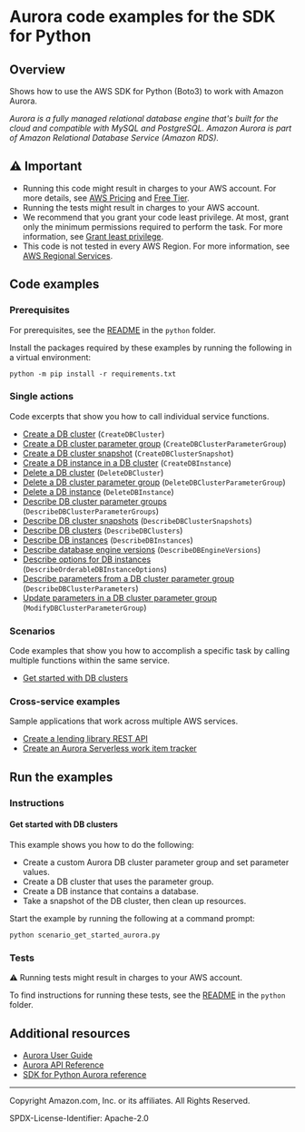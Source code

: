 # Aurora code examples for the SDK for Python

## Overview

Shows how to use the AWS SDK for Python (Boto3) to work with Amazon Aurora.

<!--custom.overview.start-->
<!--custom.overview.end-->

_Aurora is a fully managed relational database engine that's built for the cloud and compatible with MySQL and PostgreSQL. Amazon Aurora is part of Amazon Relational Database Service (Amazon RDS)._

## ⚠ Important

* Running this code might result in charges to your AWS account. For more details, see [AWS Pricing](https://aws.amazon.com/pricing/) and [Free Tier](https://aws.amazon.com/free/).
* Running the tests might result in charges to your AWS account.
* We recommend that you grant your code least privilege. At most, grant only the minimum permissions required to perform the task. For more information, see [Grant least privilege](https://docs.aws.amazon.com/IAM/latest/UserGuide/best-practices.html#grant-least-privilege).
* This code is not tested in every AWS Region. For more information, see [AWS Regional Services](https://aws.amazon.com/about-aws/global-infrastructure/regional-product-services).

<!--custom.important.start-->
<!--custom.important.end-->

## Code examples

### Prerequisites

For prerequisites, see the [README](../../README.md#Prerequisites) in the `python` folder.

Install the packages required by these examples by running the following in a virtual environment:

```
python -m pip install -r requirements.txt
```

<!--custom.prerequisites.start-->
<!--custom.prerequisites.end-->

### Single actions

Code excerpts that show you how to call individual service functions.

- [Create a DB cluster](aurora_wrapper.py#L220) (`CreateDBCluster`)
- [Create a DB cluster parameter group](aurora_wrapper.py#L68) (`CreateDBClusterParameterGroup`)
- [Create a DB cluster snapshot](aurora_wrapper.py#L288) (`CreateDBClusterSnapshot`)
- [Create a DB instance in a DB cluster](aurora_wrapper.py#L341) (`CreateDBInstance`)
- [Delete a DB cluster](aurora_wrapper.py#L270) (`DeleteDBCluster`)
- [Delete a DB cluster parameter group](aurora_wrapper.py#L101) (`DeleteDBClusterParameterGroup`)
- [Delete a DB instance](aurora_wrapper.py#L469) (`DeleteDBInstance`)
- [Describe DB cluster parameter groups](aurora_wrapper.py#L39) (`DescribeDBClusterParameterGroups`)
- [Describe DB cluster snapshots](aurora_wrapper.py#L315) (`DescribeDBClusterSnapshots`)
- [Describe DB clusters](aurora_wrapper.py#L191) (`DescribeDBClusters`)
- [Describe DB instances](aurora_wrapper.py#L440) (`DescribeDBInstances`)
- [Describe database engine versions](aurora_wrapper.py#L378) (`DescribeDBEngineVersions`)
- [Describe options for DB instances](aurora_wrapper.py#L409) (`DescribeOrderableDBInstanceOptions`)
- [Describe parameters from a DB cluster parameter group](aurora_wrapper.py#L126) (`DescribeDBClusterParameters`)
- [Update parameters in a DB cluster parameter group](aurora_wrapper.py#L164) (`ModifyDBClusterParameterGroup`)

### Scenarios

Code examples that show you how to accomplish a specific task by calling multiple
functions within the same service.

- [Get started with DB clusters](scenario_get_started_aurora.py)

### Cross-service examples

Sample applications that work across multiple AWS services.

- [Create a lending library REST API](../../cross_service/aurora_rest_lending_library)
- [Create an Aurora Serverless work item tracker](../../cross_service/aurora_item_tracker)


<!--custom.examples.start-->
<!--custom.examples.end-->

## Run the examples

### Instructions


<!--custom.instructions.start-->
<!--custom.instructions.end-->



#### Get started with DB clusters

This example shows you how to do the following:

- Create a custom Aurora DB cluster parameter group and set parameter values.
- Create a DB cluster that uses the parameter group.
- Create a DB instance that contains a database.
- Take a snapshot of the DB cluster, then clean up resources.

<!--custom.scenario_prereqs.aurora_Scenario_GetStartedClusters.start-->
<!--custom.scenario_prereqs.aurora_Scenario_GetStartedClusters.end-->

Start the example by running the following at a command prompt:

```
python scenario_get_started_aurora.py
```


<!--custom.scenarios.aurora_Scenario_GetStartedClusters.start-->
<!--custom.scenarios.aurora_Scenario_GetStartedClusters.end-->

### Tests

⚠ Running tests might result in charges to your AWS account.


To find instructions for running these tests, see the [README](../../README.md#Tests)
in the `python` folder.



<!--custom.tests.start-->
<!--custom.tests.end-->

## Additional resources

- [Aurora User Guide](https://docs.aws.amazon.com/AmazonRDS/latest/AuroraUserGuide/CHAP_AuroraOverview.html)
- [Aurora API Reference](https://docs.aws.amazon.com/AmazonRDS/latest/APIReference/Welcome.html)
- [SDK for Python Aurora reference](https://boto3.amazonaws.com/v1/documentation/api/latest/reference/services/rds.html)

<!--custom.resources.start-->
<!--custom.resources.end-->

---

Copyright Amazon.com, Inc. or its affiliates. All Rights Reserved.

SPDX-License-Identifier: Apache-2.0